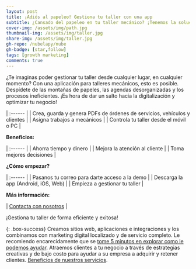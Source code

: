 ```yaml
---
layout: post
title: ¡Adiós al papeleo! Gestiona tu taller con una app
subtitle: ¿Cansado del papeleo en tu taller mecánico? ¡Tenemos la solución!
cover-img: /assets/img/path.jpg
thumbnail-img: /assets/img/taller.jpg
share-img: /assets/img/taller.jpg
gh-repo: /nubelapy/nube
gh-badge: [star,follow]
tags: [growth marketing]
comments: true
---
```


¿Te imaginas poder gestionar tu taller desde cualquier lugar, en cualquier momento? Con una aplicación para talleres mecánicos, esto es posible. Despídete de las montañas de papeles, las agendas desorganizadas y los procesos ineficientes. ¡Es hora de dar un salto hacia la digitalización y optimizar tu negocio!

| :------ |
| Crea, guarda y genera PDFs de órdenes de servicios, vehículos y clientes |
| Asigna trabajos a mecánicos | 
| Controla tu taller desde el móvil o PC |


**Beneficios:**

| :------ |
| Ahorra tiempo y dinero |
| Mejora la atención al cliente | 
| Toma mejores decisiones |


**¿Cómo empezar?**

| :------ |
| Pasanos tu correo para darte acceso a la demo |
| Descarga la app (Android, iOS, Web) | 
| Empieza a gestionar tu taller |

**Más información:**


| [Contacta con nosotros](https://wa.me/595991855292) | 

¡Gestiona tu taller de forma eficiente y exitosa! 

{: .box-success}
Creamos sitios web, aplicaciones e integraciones y los combinamos con marketing digital localizado y de servicio completo. Le recomiendo encarecidamente que se [tome 5 minutos en explorar como le podemos ayudar](https://www.facebook.com/nube.io). Atraemos clientes a tu negocio a través de estrategias creativas y de bajo costo para ayudar a su empresa a adquirir y retener clientes. [Beneficios de nuestros servicios](https://nubelapy.github.io/nube/aboutme/).